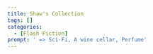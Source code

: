```yaml
---
title: Shaw's Collection
tags: []
categories:
  - [Flash Fiction]
prompt: ' => Sci-Fi, A wine cellar, Perfume'
---
```

<!-- more -->